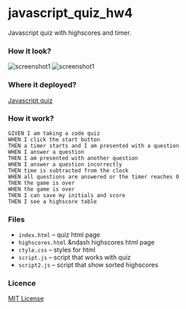 # javascript_quiz_hw4
Javascript quiz with highscores and timer.


### How  it look?

![screenshot1](./Screenshot_gen_pass.png)
![screenshot1](./Screenshot_gen_pass.png)


### Where it deployed?

[Javascript quiz]( https://myau5x.github.io/javascript_quiz_hw4/)


### How it work?

```
GIVEN I am taking a code quiz
WHEN I click the start button
THEN a timer starts and I am presented with a question
WHEN I answer a question
THEN I am presented with another question
WHEN I answer a question incorrectly
THEN time is subtracted from the clock
WHEN all questions are answered or the timer reaches 0
THEN the game is over
WHEN the game is over
THEN I can save my initials and score
THEN I see a highscore table
```

### Files
- `index.html` &ndash; quiz html page
- `highscores.html` &ndash highscores html page
- `ctyle.css` &ndash; styles for html
- `script.js` &ndash; script that works with quiz
- `script2.js` &ndash; script that show sorted highscores

### Licence
[MIT License](https://github.com/Myau5x/generate_password/blob/master/LICENSE)